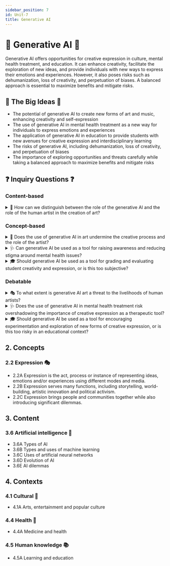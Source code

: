 ```yaml
---
sidebar_position: 7
id: Unit-7
title: Generative AI
---
```

# 🤖 Generative AI 🎨

Generative AI offers opportunities for creative expression in culture, mental health treatment, and education. It can enhance creativity, facilitate the exploration of new ideas, and provide individuals with new ways to express their emotions and experiences. However, it also poses risks such as dehumanization, loss of creativity, and perpetuation of biases. A balanced approach is essential to maximize benefits and mitigate risks.

## 🌟 The Big Ideas 🌟

- The potential of generative AI to create new forms of art and music, enhancing creativity and self-expression
- The use of generative AI in mental health treatment as a new way for individuals to express emotions and experiences
- The application of generative AI in education to provide students with new avenues for creative expression and interdisciplinary learning
- The risks of generative AI, including dehumanization, loss of creativity, and perpetuation of biases
- The importance of exploring opportunities and threats carefully while taking a balanced approach to maximize benefits and mitigate risks

## ❓ Inquiry Questions ❓

### Content-based
<details>
<summary>🎨 How can we distinguish between the role of the generative AI and the role of the human artist in the creation of art?</summary>

- Generative AI can be used as a tool by artists to create new forms of art, but the human artist still plays a crucial role in guiding the creative process and making artistic decisions
- The artist's vision, creativity, and technical skills are essential in designing the algorithms, selecting the training data, and curating the outputs of the generative AI system
- The artist's interpretation and context-setting of the AI-generated art is also important in giving meaning and significance to the work
- However, as generative AI becomes more advanced and autonomous, it may become more difficult to distinguish between the contributions of the AI and the human artist, raising questions about authorship and creativity

</details>

### Concept-based
<details>
<summary>🤔 Does the use of generative AI in art undermine the creative process and the role of the artist?</summary>

- Some argue that the use of generative AI in art can lead to a loss of human creativity and originality, as the AI system is ultimately based on patterns and rules learned from existing artworks
- There are concerns that the use of AI may lead to a homogenization of artistic styles and a lack of personal expression and emotional depth in the resulting works
- Others argue that generative AI can actually enhance human creativity by providing new tools and possibilities for artistic exploration and by inspiring artists to push the boundaries of traditional art forms
- The use of AI in art can also democratize the creative process by making it more accessible to people who may not have traditional artistic skills or training

</details>

<details>
<summary>🩺 Can generative AI be used as a tool for raising awareness and reducing stigma around mental health issues?</summary>

- Generative AI can be used to create personalized and engaging mental health content, such as chatbots, virtual agents, and immersive experiences, that can provide information, support, and guidance to individuals
- AI-generated content can be designed to be more relatable, non-judgmental, and accessible than traditional mental health resources, which may help reduce the stigma and barriers to seeking help
- Generative AI can also be used to create public awareness campaigns and educational materials that promote mental health literacy and understanding among the general population
- However, there are also concerns about the potential for AI-generated mental health content to be inaccurate, insensitive, or even harmful if not properly designed and monitored, and about the privacy and security of personal data used in these applications

</details>

<details>
<summary>🎓 Should generative AI be used as a tool for grading and evaluating student creativity and expression, or is this too subjective?</summary>

- Generative AI can be used to analyze and provide feedback on student creative work, such as essays, art, and music, based on predefined criteria and models of creativity and expression
- This can provide a more objective and consistent way of evaluating student work, especially in large classes or online courses where individual attention from instructors may be limited
- However, creativity and expression are highly subjective and context-dependent, and it may be difficult for AI systems to fully capture the nuances and meanings of student work
- There are also concerns about the potential for AI grading systems to be biased or to stifle student creativity and risk-taking by rewarding conformity to predefined standards

</details>

### Debatable
<details>
<summary>🎭 To what extent is generative AI art a threat to the livelihoods of human artists?</summary>

- As generative AI becomes more advanced and accessible, it may become possible for businesses and individuals to create art and designs without the need for human artists, potentially displacing jobs and reducing demand for traditional artistic skills
- The use of AI in art may also drive down prices and wages for human artists, as AI-generated art can be produced quickly and at scale, leading to increased competition and market saturation
- However, the impact of generative AI on the art market is still uncertain, and it is possible that human artists will continue to be valued for their unique creativity, personal style, and ability to connect with audiences on an emotional level
- The rise of generative AI in art may also create new opportunities for human artists to collaborate with AI systems, to provide training and guidance for AI models, and to use AI as a tool for their own creative expression

</details>

<details>
<summary>🩺 Does the use of generative AI in mental health treatment risk overshadowing the importance of creative expression as a therapeutic tool?</summary>

- Generative AI can be used to create personalized and engaging mental health interventions, such as virtual reality experiences or chatbots, that can supplement or even replace traditional talk therapy
- While these AI-based interventions can be effective in providing support and guidance to individuals, there is a risk that they may prioritize standardized and scripted interactions over the open-ended and expressive nature of creative therapies
- Creative expression, such as art therapy, music therapy, or writing therapy, can provide a powerful way for individuals to explore their emotions, thoughts, and experiences in a non-judgmental and self-directed way
- The use of generative AI in mental health treatment should be balanced with the continued availability and promotion of creative therapies, recognizing the unique benefits and limitations of each approach

</details>

<details>
<summary>🎓 Should generative AI be used as a tool for encouraging experimentation and exploration of new forms of creative expression, or is this too risky in an educational context?</summary>

- Generative AI can be used in educational settings to provide students with new tools and platforms for creative expression, such as AI-assisted music composition, visual art generation, or creative writing prompts
- This can encourage students to experiment with new forms and styles of expression, to explore interdisciplinary connections, and to develop their own unique creative voices
- However, there are also concerns about the potential risks and limitations of using generative AI in education, such as the possibility of students becoming overly reliant on AI tools, or the AI systems perpetuating biases or limiting diversity in creative outputs
- Educators should carefully consider the appropriate use and framing of generative AI in creative education, providing guidance and context to help students critically engage with the technology and reflect on their own creative processes and intentions

</details>

## 2. Concepts

### 2.2 Expression 🎭

- 2.2A Expression is the act, process or instance of representing ideas, emotions and/or experiences using different modes and media.
- 2.2B Expression serves many functions, including storytelling, world-building, artistic innovation and political activism.
- 2.2C Expression brings people and communities together while also introducing significant dilemmas.

## 3. Content

### 3.6 Artificial intelligence 🧠

- 3.6A Types of AI
- 3.6B Types and uses of machine learning
- 3.6C Uses of artificial neural networks
- 3.6D Evolution of AI
- 3.6E AI dilemmas

## 4. Contexts

### 4.1 Cultural 🎨

- 4.1A Arts, entertainment and popular culture

### 4.4 Health 🏥

- 4.4A Medicine and health

### 4.5 Human knowledge 📚

- 4.5A Learning and education